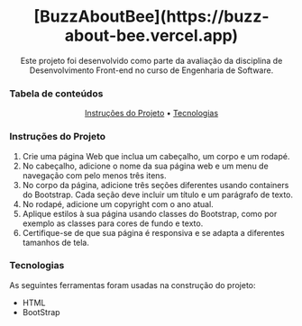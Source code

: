 <h1 align="center">[BuzzAboutBee](https://buzz-about-bee.vercel.app)</h1>
<p align="center">Este projeto foi desenvolvido como parte da avaliação da disciplina de Desenvolvimento Front-end no curso de Engenharia de Software.</p>

### Tabela de conteúdos

<p align="center">
 <a href="#instrucoes">Instruções do Projeto</a> •
 <a href="#tecnologias">Tecnologias</a> 
</p>

### Instruções do Projeto

1. Crie uma página Web que inclua um cabeçalho, um corpo e um rodapé.
2. No cabeçalho, adicione o nome da sua página web e um menu de navegação com pelo menos três itens.
3. No corpo da página, adicione três seções diferentes usando containers do Bootstrap. Cada seção deve incluir um título e um parágrafo de texto.
4. No rodapé, adicione um copyright com o ano atual.
5. Aplique estilos à sua página usando classes do Bootstrap, como por exemplo as classes para cores de fundo e texto.
6. Certifique-se de que sua página é responsiva e se adapta a diferentes tamanhos de tela.

###  Tecnologias

As seguintes ferramentas foram usadas na construção do projeto:
- HTML
- BootStrap